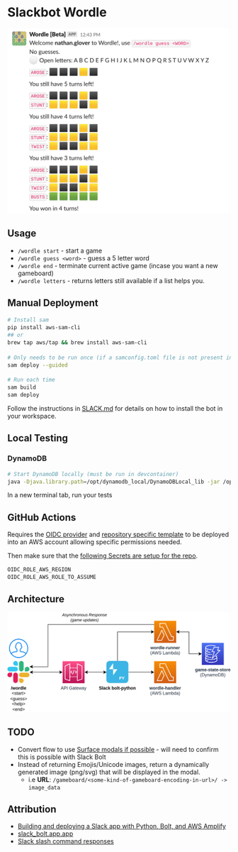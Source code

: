 # Slackbot Wordle

![Slackbot Example](img/sample.png)

## Usage

* `/wordle start` - start a game
* `/wordle guess <word>` - guess a 5 letter word
* `/wordle end` - terminate current active game (incase you want a new gameboard)
* `/wordle letters` - returns letters still available if a list helps you.

## Manual Deployment

```bash
# Install sam
pip install aws-sam-cli
## or
brew tap aws/tap && brew install aws-sam-cli

# Only needs to be run once (if a samconfig.toml file is not present in samconfig.toml)
sam deploy --guided

# Run each time
sam build
sam deploy
```

Follow the instructions in [SLACK.md](./SLACK.md) for details on how to install the bot in your workspace.

## Local Testing

### DynamoDB

```bash
# Start DynamoDB locally (must be run in devcontainer)
java -Djava.library.path=/opt/dynamodb_local/DynamoDBLocal_lib -jar /opt/dynamodb_local/DynamoDBLocal.jar -sharedDb
```

In a new terminal tab, run your tests

## GitHub Actions

Requires the [OIDC provider](.github/cfn/oidc-provider.yml) and [repository specific template](.github/cfn/oidc.yml) to be deployed into an AWS account allowing specific permissions needed.

Then make sure that the [following Secrets are setup for the repo](https://github.com/t04glovern/slackbot-wordle/settings/secrets/actions).

```bash
OIDC_ROLE_AWS_REGION
OIDC_ROLE_AWS_ROLE_TO_ASSUME
```

## Architecture

![Architecture](img/architecture.png)

## TODO

* Convert flow to use [Surface modals if possible](https://api.slack.com/surfaces/modals/using) - will need to confirm this is possible with Slack Bolt
* Instead of returning Emojis/Unicode images, return a dynamically generated image (png/svg) that will be displayed in the modal.
  * i.e **URL**: `/gameboard/<some-kind-of-gameboard-encoding-in-url>/ -> image_data`

## Attribution

* [Building and deploying a Slack app with Python, Bolt, and AWS Amplify](https://www.xiegerts.com/post/slack-app-bolt-python-amplify/)
* [slack_bolt.app.app](https://slack.dev/bolt-python/api-docs/slack_bolt/app/app.html#slack_bolt.app.app.App)
* [Slack slash command responses](https://api.slack.com/interactivity/slash-commands#app_command_handling)
